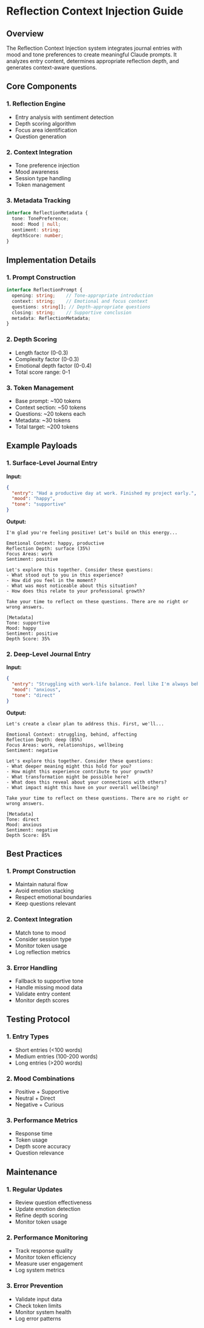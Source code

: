 # Reflection Context Injection Guide

## Overview
The Reflection Context Injection system integrates journal entries with mood and tone preferences to create meaningful Claude prompts. It analyzes entry content, determines appropriate reflection depth, and generates context-aware questions.

## Core Components

### 1. Reflection Engine
- Entry analysis with sentiment detection
- Depth scoring algorithm
- Focus area identification
- Question generation

### 2. Context Integration
- Tone preference injection
- Mood awareness
- Session type handling
- Token management

### 3. Metadata Tracking
```typescript
interface ReflectionMetadata {
  tone: TonePreference;
  mood: Mood | null;
  sentiment: string;
  depthScore: number;
}
```

## Implementation Details

### 1. Prompt Construction
```typescript
interface ReflectionPrompt {
  opening: string;    // Tone-appropriate introduction
  context: string;    // Emotional and focus context
  questions: string[]; // Depth-appropriate questions
  closing: string;    // Supportive conclusion
  metadata: ReflectionMetadata;
}
```

### 2. Depth Scoring
- Length factor (0-0.3)
- Complexity factor (0-0.3)
- Emotional depth factor (0-0.4)
- Total score range: 0-1

### 3. Token Management
- Base prompt: ~100 tokens
- Context section: ~50 tokens
- Questions: ~20 tokens each
- Metadata: ~30 tokens
- Total target: ~200 tokens

## Example Payloads

### 1. Surface-Level Journal Entry
**Input:**
```json
{
  "entry": "Had a productive day at work. Finished my project early.",
  "mood": "happy",
  "tone": "supportive"
}
```

**Output:**
```
I'm glad you're feeling positive! Let's build on this energy...

Emotional Context: happy, productive
Reflection Depth: surface (35%)
Focus Areas: work
Sentiment: positive

Let's explore this together. Consider these questions:
- What stood out to you in this experience?
- How did you feel in the moment?
- What was most noticeable about this situation?
- How does this relate to your professional growth?

Take your time to reflect on these questions. There are no right or wrong answers.

[Metadata]
Tone: supportive
Mood: happy
Sentiment: positive
Depth Score: 35%
```

### 2. Deep-Level Journal Entry
**Input:**
```json
{
  "entry": "Struggling with work-life balance. Feel like I'm always behind, and it's affecting my relationships. Need to find a way to prioritize what matters.",
  "mood": "anxious",
  "tone": "direct"
}
```

**Output:**
```
Let's create a clear plan to address this. First, we'll...

Emotional Context: struggling, behind, affecting
Reflection Depth: deep (85%)
Focus Areas: work, relationships, wellbeing
Sentiment: negative

Let's explore this together. Consider these questions:
- What deeper meaning might this hold for you?
- How might this experience contribute to your growth?
- What transformation might be possible here?
- What does this reveal about your connections with others?
- What impact might this have on your overall wellbeing?

Take your time to reflect on these questions. There are no right or wrong answers.

[Metadata]
Tone: direct
Mood: anxious
Sentiment: negative
Depth Score: 85%
```

## Best Practices

### 1. Prompt Construction
- Maintain natural flow
- Avoid emotion stacking
- Respect emotional boundaries
- Keep questions relevant

### 2. Context Integration
- Match tone to mood
- Consider session type
- Monitor token usage
- Log reflection metrics

### 3. Error Handling
- Fallback to supportive tone
- Handle missing mood data
- Validate entry content
- Monitor depth scores

## Testing Protocol

### 1. Entry Types
- Short entries (<100 words)
- Medium entries (100-200 words)
- Long entries (>200 words)

### 2. Mood Combinations
- Positive + Supportive
- Neutral + Direct
- Negative + Curious

### 3. Performance Metrics
- Response time
- Token usage
- Depth score accuracy
- Question relevance

## Maintenance

### 1. Regular Updates
- Review question effectiveness
- Update emotion detection
- Refine depth scoring
- Monitor token usage

### 2. Performance Monitoring
- Track response quality
- Monitor token efficiency
- Measure user engagement
- Log system metrics

### 3. Error Prevention
- Validate input data
- Check token limits
- Monitor system health
- Log error patterns 